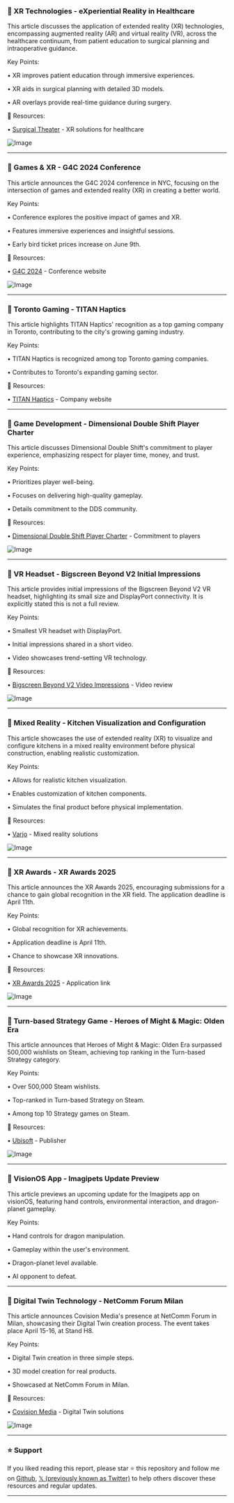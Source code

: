 ### 🚀 XR Technologies -  eXperiential Reality in Healthcare

This article discusses the application of extended reality (XR) technologies, encompassing augmented reality (AR) and virtual reality (VR), across the healthcare continuum, from patient education to surgical planning and intraoperative guidance.


Key Points:

• XR improves patient education through immersive experiences.


• XR aids in surgical planning with detailed 3D models.


• AR overlays provide real-time guidance during surgery.


🔗 Resources:

• [Surgical Theater](https://x.com/SurgicalTheater) -  XR solutions for healthcare


![Image](https://pbs.twimg.com/ext_tw_video_thumb/1909653598700814338/pu/img/T9Yv-wKs4tweki3t.jpg)

---
### 🚀 Games & XR - G4C 2024 Conference

This article announces the G4C 2024 conference in NYC, focusing on the intersection of games and extended reality (XR) in creating a better world.


Key Points:

• Conference explores the positive impact of games and XR.


• Features immersive experiences and insightful sessions.


• Early bird ticket prices increase on June 9th.


🔗 Resources:

• [G4C 2024](https://buff.ly/YJYPyGq) - Conference website


![Image](https://pbs.twimg.com/media/GoBzyPkX0AA4vpw?format=jpg&name=small)

---
### 🤖 Toronto Gaming - TITAN Haptics

This article highlights TITAN Haptics' recognition as a top gaming company in Toronto, contributing to the city's growing gaming industry.


Key Points:

• TITAN Haptics is recognized among top Toronto gaming companies.


• Contributes to Toronto's expanding gaming sector.



🔗 Resources:

• [TITAN Haptics](https://t.co/xI0LNnQ2wN) -  Company website


---
### 🤖 Game Development - Dimensional Double Shift Player Charter

This article discusses Dimensional Double Shift's commitment to player experience, emphasizing respect for player time, money, and trust.


Key Points:

• Prioritizes player well-being.


• Focuses on delivering high-quality gameplay.


• Details commitment to the DDS community.


🔗 Resources:

• [Dimensional Double Shift Player Charter](https://dimensionaldoubleshift.com/player-charter) -  Commitment to players


![Image](https://pbs.twimg.com/media/GoBzQCpX0AEAwMK?format=jpg&name=small)

---
### 🤖 VR Headset - Bigscreen Beyond V2 Initial Impressions

This article provides initial impressions of the Bigscreen Beyond V2 VR headset, highlighting its small size and DisplayPort connectivity.  It is explicitly stated this is not a full review.


Key Points:

• Smallest VR headset with DisplayPort.


• Initial impressions shared in a short video.


• Video showcases trend-setting VR technology.


🔗 Resources:

• [Bigscreen Beyond V2 Video Impressions](https://youtu.be/J8eteNLOQmU) -  Video review


![Image](https://pbs.twimg.com/media/Gn8SLq2XMAEa1se?format=jpg&name=small)

---
### 🤖 Mixed Reality - Kitchen Visualization and Configuration

This article showcases the use of extended reality (XR) to visualize and configure kitchens in a mixed reality environment before physical construction, enabling realistic customization.


Key Points:

• Allows for realistic kitchen visualization.


• Enables customization of kitchen components.


• Simulates the final product before physical implementation.



🔗 Resources:

• [Varjo](https://x.com/varjodotcom) -  Mixed reality solutions


![Image](https://pbs.twimg.com/ext_tw_video_thumb/1909592061889650688/pu/img/VNEkW_nFT_XZYgR_.jpg)

---
### 🚀 XR Awards - XR Awards 2025

This article announces the XR Awards 2025, encouraging submissions for a chance to gain global recognition in the XR field.  The application deadline is April 11th.


Key Points:

• Global recognition for XR achievements.


• Application deadline is April 11th.


• Chance to showcase XR innovations.


🔗 Resources:

• [XR Awards 2025](https://eu1.hubs.ly/H0j35740) -  Application link


![Image](https://pbs.twimg.com/ext_tw_video_thumb/1909592059624751104/pu/img/EQfmJaA4uv0CWovL.jpg)

---
### 🤖 Turn-based Strategy Game - Heroes of Might & Magic: Olden Era

This article announces that Heroes of Might & Magic: Olden Era surpassed 500,000 wishlists on Steam, achieving top ranking in the Turn-based Strategy category.


Key Points:

• Over 500,000 Steam wishlists.


• Top-ranked in Turn-based Strategy on Steam.


• Among top 10 Strategy games on Steam.


🔗 Resources:

• [Ubisoft](https://x.com/Ubisoft) - Publisher


![Image](https://pbs.twimg.com/media/Gn6uAxWW0AEbop7?format=jpg&name=small)

---
### 🤖 VisionOS App - Imagipets Update Preview

This article previews an upcoming update for the Imagipets app on visionOS, featuring hand controls, environmental interaction, and dragon-planet gameplay.


Key Points:

• Hand controls for dragon manipulation.


• Gameplay within the user's environment.


• Dragon-planet level available.


• AI opponent to defeat.



---
### 🤖 Digital Twin Technology - NetComm Forum Milan

This article announces Covision Media's presence at NetComm Forum in Milan, showcasing their Digital Twin creation process. The event takes place April 15-16, at Stand H8.


Key Points:

• Digital Twin creation in three simple steps.


• 3D model creation for real products.


• Showcased at NetComm Forum in Milan.


🔗 Resources:

• [Covision Media](https://lnkd.in/g88x-SV) -  Digital Twin solutions


![Image](https://pbs.twimg.com/media/GoA5rG1X0AAjj8I?format=jpg&name=small)


---

### ⭐️ Support

If you liked reading this report, please star ⭐️ this repository and follow me on [Github](https://github.com/Drix10), [𝕏 (previously known as Twitter)](https://x.com/DRIX_10_) to help others discover these resources and regular updates.

---